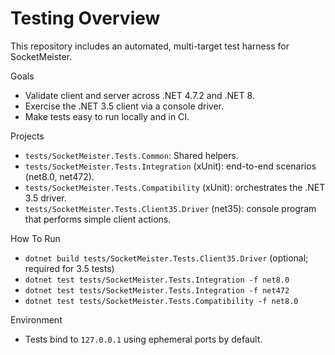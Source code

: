 # Testing Overview

This repository includes an automated, multi-target test harness for SocketMeister.

Goals
- Validate client and server across .NET 4.7.2 and .NET 8.
- Exercise the .NET 3.5 client via a console driver.
- Make tests easy to run locally and in CI.

Projects
- `tests/SocketMeister.Tests.Common`: Shared helpers.
- `tests/SocketMeister.Tests.Integration` (xUnit): end-to-end scenarios (net8.0, net472).
- `tests/SocketMeister.Tests.Compatibility` (xUnit): orchestrates the .NET 3.5 driver.
- `tests/SocketMeister.Tests.Client35.Driver` (net35): console program that performs simple client actions.

How To Run
- `dotnet build tests/SocketMeister.Tests.Client35.Driver` (optional; required for 3.5 tests)
- `dotnet test tests/SocketMeister.Tests.Integration -f net8.0`
- `dotnet test tests/SocketMeister.Tests.Integration -f net472`
- `dotnet test tests/SocketMeister.Tests.Compatibility -f net8.0`

Environment
- Tests bind to `127.0.0.1` using ephemeral ports by default.

